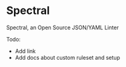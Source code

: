 # Spectral

Spectral, an Open Source JSON/YAML Linter

Todo:

- Add link
- Add docs about custom ruleset and setup
